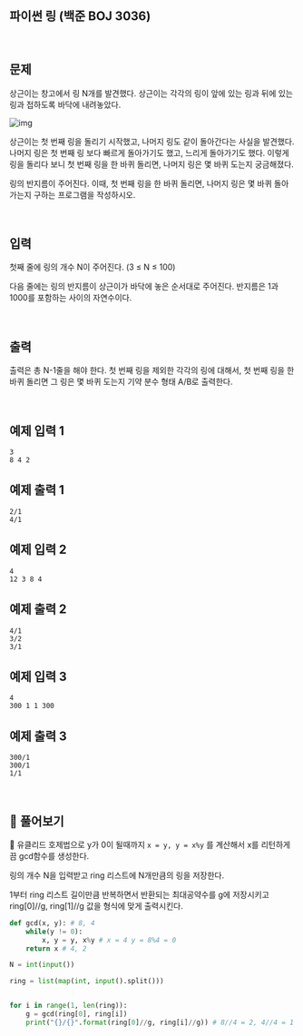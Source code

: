 ## 파이썬 링 (백준 BOJ 3036)

<br>

## 문제

상근이는 창고에서 링 N개를 발견했다. 상근이는 각각의 링이 앞에 있는 링과 뒤에 있는 링과 접하도록 바닥에 내려놓았다. 

![img](https://upload.acmicpc.net/44a0e81a-3870-4e94-8db0-73543fca3aa6/-/preview/)

상근이는 첫 번째 링을 돌리기 시작했고, 나머지 링도 같이 돌아간다는 사실을 발견했다. 나머지 링은 첫 번째 링 보다 빠르게 돌아가기도 했고, 느리게 돌아가기도 했다. 이렇게 링을 돌리다 보니 첫 번째 링을 한 바퀴 돌리면, 나머지 링은 몇 바퀴 도는지 궁금해졌다.

링의 반지름이 주어진다. 이때, 첫 번째 링을 한 바퀴 돌리면, 나머지 링은 몇 바퀴 돌아가는지 구하는 프로그램을 작성하시오.

<br>

## 입력

첫째 줄에 링의 개수 N이 주어진다. (3 ≤ N ≤ 100)

다음 줄에는 링의 반지름이 상근이가 바닥에 놓은 순서대로 주어진다. 반지름은 1과 1000를 포함하는 사이의 자연수이다.

<br>

## 출력

출력은 총 N-1줄을 해야 한다. 첫 번째 링을 제외한 각각의 링에 대해서, 첫 번째 링을 한 바퀴 돌리면 그 링은 몇 바퀴 도는지 기약 분수 형태 A/B로 출력한다.

<br>

## 예제 입력 1

```
3
8 4 2
```

## 예제 출력 1

```
2/1
4/1
```

## 예제 입력 2

```
4
12 3 8 4
```

## 예제 출력 2

```
4/1
3/2
3/1
```

## 예제 입력 3

```
4
300 1 1 300
```

## 예제 출력 3

```
300/1
300/1
1/1
```

<br>

## 📝 풀어보기

📌 유클리드 호제법으로 y가 0이 될때까지 `x = y, y = x%y` 를 계산해서 x를 리턴하게끔 gcd함수를 생성한다.

링의 개수 N을 입력받고 ring 리스트에 N개만큼의 링을 저장한다.

1부터 ring 리스트 길이만큼 반복하면서 반환되는 최대공약수를 g에 저장시키고 ring[0]//g, ring[1]//g 값을 형식에 맞게 출력시킨다.

``` python
def gcd(x, y): # 8, 4
    while(y != 0):
        x, y = y, x%y # x = 4 y = 8%4 = 0
    return x # 4, 2

N = int(input())

ring = list(map(int, input().split()))


for i in range(1, len(ring)):
    g = gcd(ring[0], ring[i])
    print("{}/{}".format(ring[0]//g, ring[i]//g)) # 8//4 = 2, 4//4 = 1 
```

 